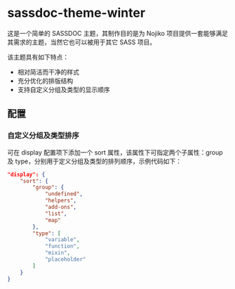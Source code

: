 # sassdoc-theme-winter

这是一个简单的 SASSDOC 主题，其制作目的是为 Nojiko 项目提供一套能够满足其需求的主题，当然它也可以被用于其它 SASS 项目。

该主题具有如下特点：

- 相对简洁而干净的样式
- 充分优化的排版结构
- 支持自定义分组及类型的显示顺序

## 配置

### 自定义分组及类型排序

可在 display 配置项下添加一个 sort 属性，该属性下可指定两个子属性：group 及 type，分别用于定义分组及类型的排列顺序，示例代码如下：

``` json
"display": {
    "sort": {
        "group": {
            "undefined",
            "helpers",
            "add-ons",
            "list",
            "map"
        },
        "type": [
            "variable",
            "function",
            "mixin",
            "placeholder"
        ]
    }
}
```


